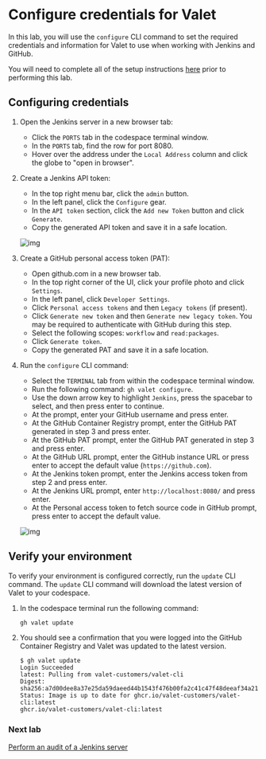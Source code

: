 # Configure credentials for Valet

In this lab, you will use the `configure` CLI command to set the required credentials and information for Valet to use when working with Jenkins and GitHub.

You will need to complete all of the setup instructions [here](./readme.md#configure-your-codespace) prior to performing this lab.

## Configuring credentials

1. Open the Jenkins server in a new browser tab:
   - Click the `PORTS` tab in the codespace terminal window.
   - In the `PORTS` tab, find the row for port 8080.
   - Hover over the address under the `Local Address` column and click the globe to "open in browser".

2. Create a Jenkins API token:
   - In the top right menu bar, click the `admin` button.
   - In the left panel, click the `Configure` gear.
   - In the `API token` section, click the `Add new Token` button and click `Generate`.
   - Copy the generated API token and save it in a safe location.

   ![img](https://user-images.githubusercontent.com/19557880/184041667-d06cb7f2-a885-474e-b728-7567314aeaf3.png)

3. Create a GitHub personal access token (PAT):
    - Open github.com in a new browser tab.
    - In the top right corner of the UI, click your profile photo and click `Settings`.
    - In the left panel, click `Developer Settings`.
    - Click `Personal access tokens` and then `Legacy tokens` (if present).
    - Click `Generate new token` and then `Generate new legacy token`. You may be required to authenticate with GitHub during this step.
    - Select the following scopes: `workflow` and `read:packages`.
    - Click `Generate token`.
    - Copy the generated PAT and save it in a safe location.
4. Run the `configure` CLI command:
   - Select the `TERMINAL` tab from within the codespace terminal window.
   - Run the following command: `gh valet configure`.
   - Use the down arrow key to highlight `Jenkins`, press the spacebar to select, and then press enter to continue.
   - At the prompt, enter your GitHub username and press enter.
   - At the GitHub Container Registry prompt, enter the GitHub PAT generated in step 3 and press enter.
   - At the GitHub PAT prompt, enter the GitHub PAT generated in step 3 and press enter.
   - At the GitHub URL prompt, enter the GitHub instance URL or press enter to accept the default value (`https://github.com`).
   - At the Jenkins token prompt, enter the Jenkins access token from step 2 and press enter.
   - At the Jenkins URL prompt, enter `http://localhost:8080/` and press enter.
   - At the Personal access token to fetch source code in GitHub prompt, press enter to accept the default value.

   ![img](https://user-images.githubusercontent.com/19557880/184041328-ce54ea22-b0cd-4c84-b02c-10ad7b09ad89.png)

## Verify your environment

To verify your environment is configured correctly, run the `update` CLI command. The `update` CLI command will download the latest version of Valet to your codespace.

1. In the codespace terminal run the following command:

   ```bash
   gh valet update
   ```

2. You should see a confirmation that you were logged into the GitHub Container Registry and Valet was updated to the latest version.

   ```console
   $ gh valet update
   Login Succeeded
   latest: Pulling from valet-customers/valet-cli
   Digest: sha256:a7d00dee8a37e25da59daeed44b1543f476b00fa2c41c47f48deeaf34a215bbb
   Status: Image is up to date for ghcr.io/valet-customers/valet-cli:latest
   ghcr.io/valet-customers/valet-cli:latest
   ```

### Next lab

[Perform an audit of a Jenkins server](2-audit.md#perform-an-audit-of-a-jenkins-server)
